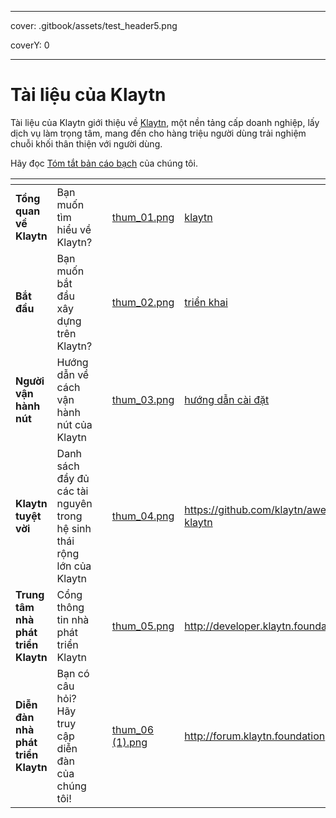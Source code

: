 - - -
cover: .gitbook/assets/test_header5.png 

coverY: 0
- - -

# Tài liệu của Klaytn

Tài liệu của Klaytn giới thiệu về [Klaytn](http://klaytn.foundation), một nền tảng cấp doanh nghiệp, lấy dịch vụ làm trọng tâm, mang đến cho hàng triệu người dùng trải nghiệm chuỗi khối thân thiện với người dùng.

Hãy đọc [Tóm tắt bản cáo bạch](https://klaytn.foundation/wp-content/uploads/Lightpaper.pdf) của chúng tôi.

<table data-view="cards"><thead><tr><th></th><th></th><th></th><th data-hidden data-card-cover data-type="files"></th><th data-hidden data-card-target data-type="content-ref"></th></tr></thead><tbody><tr><td><strong>Tổng quan về Klaytn</strong></td><td>Bạn muốn tìm hiểu về Klaytn?</td><td></td><td><a href=".gitbook/assets/thum_01.png">thum_01.png</a></td><td><a href="klaytn/">klaytn</a></td></tr><tr><td><strong>Bắt đầu</strong></td><td>Bạn muốn bắt đầu xây dựng trên Klaytn?</td><td></td><td><a href=".gitbook/assets/thum_02.png">thum_02.png</a></td><td><a href="installation-guide/deployment/">triển khai</a></td></tr><tr><td><strong>Người vận hành nút</strong></td><td>Hướng dẫn về cách vận hành nút của Klaytn</td><td></td><td><a href=".gitbook/assets/thum_03.png">thum_03.png</a></td><td><a href="installation-guide/">hướng dẫn cài đặt</a></td></tr><tr><td><strong>Klaytn tuyệt vời</strong></td><td>Danh sách đầy đủ các tài nguyên trong hệ sinh thái rộng lớn của Klaytn</td><td></td><td><a href=".gitbook/assets/thum_04.png">thum_04.png</a></td><td><a href="https://github.com/klaytn/awesome-klaytn">https://github.com/klaytn/awesome-klaytn</a></td></tr><tr><td><strong>Trung tâm nhà phát triển Klaytn</strong></td><td>Cổng thông tin nhà phát triển Klaytn</td><td></td><td><a href=".gitbook/assets/thum_05.png">thum_05.png</a></td><td><a href="http://developer.klaytn.foundation">http://developer.klaytn.foundation</a></td></tr><tr><td><strong>Diễn đàn nhà phát triển Klaytn</strong></td><td>Bạn có câu hỏi? Hãy truy cập diễn đàn của chúng tôi!</td><td></td><td><a href=".gitbook/assets/thum_06 (1).png">thum_06 (1).png</a></td><td><a href="http://forum.klaytn.foundation">http://forum.klaytn.foundation</a></td></tr></tbody></table>
